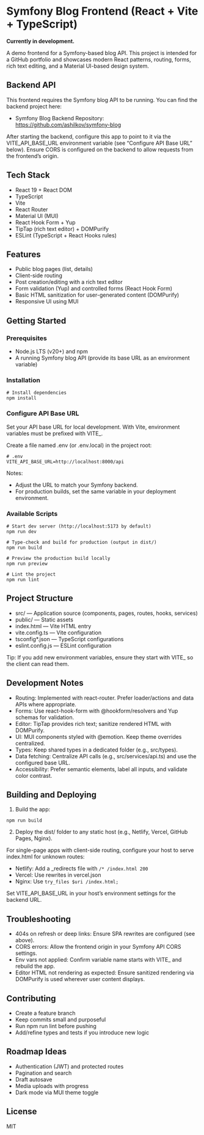 # Symfony Blog Frontend (React + Vite + TypeScript)

<b>Currently in development.</b>

A demo frontend for a Symfony-based blog API. This project is intended for a GitHub portfolio and showcases modern React patterns, routing, forms, rich text editing, and a Material UI-based design system.
## Backend API

This frontend requires the Symfony blog API to be running. You can find the backend project here:
- Symfony Blog Backend Repository: https://github.com/ashilkov/symfony-blog

After starting the backend, configure this app to point to it via the VITE_API_BASE_URL environment variable (see “Configure API Base URL” below). Ensure CORS is configured on the backend to allow requests from the frontend’s origin.

## Tech Stack

- React 19 + React DOM
- TypeScript
- Vite
- React Router
- Material UI (MUI)
- React Hook Form + Yup
- TipTap (rich text editor) + DOMPurify
- ESLint (TypeScript + React Hooks rules)

## Features

- Public blog pages (list, details)
- Client-side routing
- Post creation/editing with a rich text editor
- Form validation (Yup) and controlled forms (React Hook Form)
- Basic HTML sanitization for user-generated content (DOMPurify)
- Responsive UI using MUI

## Getting Started

### Prerequisites

- Node.js LTS (v20+) and npm
- A running Symfony blog API (provide its base URL as an environment variable)

### Installation

```shell script
# Install dependencies
npm install
```


### Configure API Base URL

Set your API base URL for local development. With Vite, environment variables must be prefixed with VITE_.

Create a file named .env (or .env.local) in the project root:

```shell script
# .env
VITE_API_BASE_URL=http://localhost:8000/api
```


Notes:
- Adjust the URL to match your Symfony backend.
- For production builds, set the same variable in your deployment environment.

### Available Scripts

```shell script
# Start dev server (http://localhost:5173 by default)
npm run dev

# Type-check and build for production (output in dist/)
npm run build

# Preview the production build locally
npm run preview

# Lint the project
npm run lint
```


## Project Structure

- src/ — Application source (components, pages, routes, hooks, services)
- public/ — Static assets
- index.html — Vite HTML entry
- vite.config.ts — Vite configuration
- tsconfig*.json — TypeScript configurations
- eslint.config.js — ESLint configuration

Tip: If you add new environment variables, ensure they start with VITE_ so the client can read them.

## Development Notes

- Routing: Implemented with react-router. Prefer loader/actions and data APIs where appropriate.
- Forms: Use react-hook-form with @hookform/resolvers and Yup schemas for validation.
- Editor: TipTap provides rich text; sanitize rendered HTML with DOMPurify.
- UI: MUI components styled with @emotion. Keep theme overrides centralized.
- Types: Keep shared types in a dedicated folder (e.g., src/types).
- Data fetching: Centralize API calls (e.g., src/services/api.ts) and use the configured base URL.
- Accessibility: Prefer semantic elements, label all inputs, and validate color contrast.

## Building and Deploying

1) Build the app:

```shell script
npm run build
```


2) Deploy the dist/ folder to any static host (e.g., Netlify, Vercel, GitHub Pages, Nginx).

For single-page apps with client-side routing, configure your host to serve index.html for unknown routes:
- Netlify: Add a _redirects file with `/* /index.html 200`
- Vercel: Use rewrites in vercel.json
- Nginx: Use `try_files $uri /index.html;`

Set VITE_API_BASE_URL in your host’s environment settings for the backend URL.

## Troubleshooting

- 404s on refresh or deep links: Ensure SPA rewrites are configured (see above).
- CORS errors: Allow the frontend origin in your Symfony API CORS settings.
- Env vars not applied: Confirm variable name starts with VITE_ and rebuild the app.
- Editor HTML not rendering as expected: Ensure sanitized rendering via DOMPurify is used wherever user content displays.

## Contributing

- Create a feature branch
- Keep commits small and purposeful
- Run npm run lint before pushing
- Add/refine types and tests if you introduce new logic

## Roadmap Ideas

- Authentication (JWT) and protected routes
- Pagination and search
- Draft autosave
- Media uploads with progress
- Dark mode via MUI theme toggle

## License

MIT
